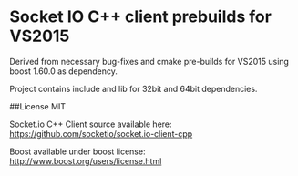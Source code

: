 # Socket IO C++ client prebuilds for VS2015
Derived from necessary bug-fixes and cmake pre-builds for VS2015 using boost 1.60.0 as dependency.

Project contains include and lib for 32bit and 64bit dependencies.

##License
MIT

Socket.io C++ Client source available here: https://github.com/socketio/socket.io-client-cpp

Boost available under boost license: http://www.boost.org/users/license.html
